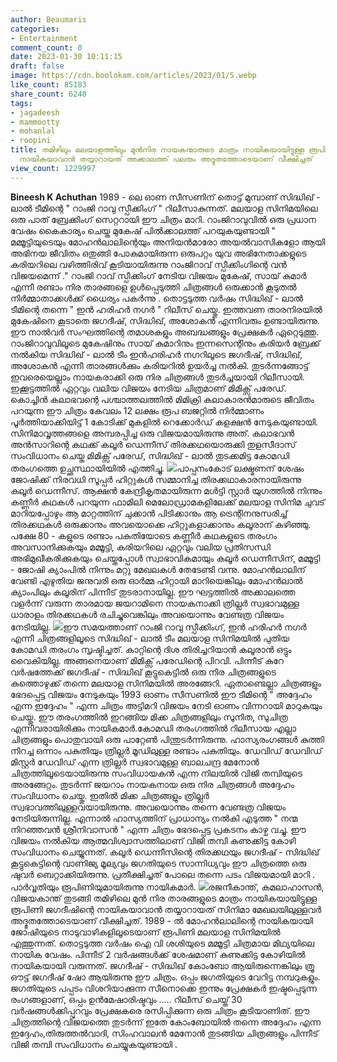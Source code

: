 ```yaml
---
author: Beaumaris
categories:
- Entertainment
comment_count: 0
date: 2023-01-30 10:11:15
draft: false
image: https://cdn.boolokam.com/articles/2023/01/S.webp
like_count: 85183
share_count: 6248
tags:
- jagadeesh
- mammootty
- mohanlal
- roopini
title: തമിഴിലും മലയാളത്തിലും മുൻനിര നായകന്മാരുടെ മാത്രം നായികയായിട്ടുള്ള രൂപിണി ജഗദീഷിന്റെ
  നായികയാവാൻ തയ്യാറായത് അക്കാലത്ത് പലരും അദ്ഭുതത്തോടെയാണ് വീക്ഷിച്ചത്
view_count: 1229997
---
```


**Bineesh K Achuthan** 1989 - ലെ ഓണ സീസണിന് തൊട്ട് മുമ്പാണ് സിദ്ധിഖ് - ലാൽ ടീമിന്റെ " റാംജി റാവു സ്പീക്കിംഗ് " റിലീസാകുന്നത്. മലയാള സിനിമയിലെ ഒരു പാത് ബ്രേക്കിംഗ് സെറ്ററായി ഈ ചിത്രം മാറി. റാംജിറാവുവിൽ ഒരു പ്രധാന വേഷം കൈകാര്യം ചെയ്ത മുകേഷ് പിൽക്കാലത്ത് പറയുകയുണ്ടായി " മമ്മൂട്ടിയുടെയും മോഹൻലാലിന്റെയും അനിയൻമാരോ അയൽവാസികളോ ആയി അഭിനയ ജീവിതം ഒതുങ്ങി പോകുമായിരുന്ന ഒരുപറ്റം യുവ അഭിനേതാക്കളുടെ കരിയറിലെ വഴിത്തിരിവ് കൂടിയായിരുന്നു റാംജിറാവ് സ്പീക്കിംഗിന്റെ വൻ വിജയമെന്ന് ." റാംജി റാവ് സ്പീക്കിംഗ് നേടിയ വിജയം മുകേഷ്, സായ് കുമാർ എന്നീ രണ്ടാം നിര താരങ്ങളെ ഉൾപ്പെടുത്തി ചിത്രങ്ങൾ ഒരുക്കാൻ കൂടുതൽ നിർമ്മാതാക്കൾക്ക് ധൈര്യം പകർന്നു . തൊട്ടടുത്ത വർഷം സിദ്ധിഖ് - ലാൽ ടീമിന്റെ തന്നെ " ഇൻ ഹരിഹർ നഗർ " റിലീസ് ചെയ്തു. ഇത്തവണ താരനിരയിൽ മുകേഷിനെ കൂടാതെ ജഗദീഷ്, സിദ്ധിഖ്, അശോകൻ എന്നിവരും ഉണ്ടായിരുന്നു. ഈ നാൽവർ സംഘത്തിന്റെ തമാശകളും അബദ്ധങ്ങളും പ്രേക്ഷകർ ഏറ്റെടുത്തു. റാംജിറാവുവിലൂടെ മുകേഷിനും സായ് കുമാറിനും ഇന്നസെന്റിനും കരിയർ ബ്രേക്ക് നൽകിയ സിദ്ധിഖ് - ലാൽ ടീം ഇൻഹരിഹർ നഗറിലൂടെ ജഗദീഷ്, സിദ്ധിഖ്, അശോകൻ എന്നീ താരങ്ങൾക്കും കരിയറിൽ ഉയർച്ച നൽകി. തുടർന്നങ്ങോട്ട് ഇവരെയെല്ലാം നായകരാക്കി ഒരു നിര ചിത്രങ്ങൾ തുടർച്ചയായി റിലീസായി. ഇക്കൂട്ടത്തിൽ ഏറ്റവും വലിയ വിജയം നേടിയ ചിത്രമാണ് മിമിക്സ് പരേഡ്. കൊച്ചിൻ കലാഭവന്റെ പശ്ചാത്തലത്തിൽ മിമിക്രി കലാകാരൻമാരുടെ ജീവിതം പറയുന്ന ഈ ചിത്രം കേവലം 12 ലക്ഷം രൂപ ബജറ്റിൽ നിർമ്മാണം പൂർത്തിയാക്കിയിട്ട് 1 കോടിക്ക് മുകളിൽ റെക്കോർഡ് കളക്ഷൻ നേടുകയുണ്ടായി. സിനിമാവൃത്തങ്ങളെ അമ്പരപ്പിച്ച ഒരു വിജയമായിരുന്നു അത്. കലാഭവൻ അൻസാറിന്റെ കഥക്ക് കലൂർ ഡെന്നീസ് തിരക്കഥയൊരുക്കി തുളസീദാസ് സംവിധാനം ചെയ്ത മിമിക്സ് പരേഡ്, സിദ്ധിഖ് - ലാൽ തുടക്കമിട്ട കോമഡി തരംഗത്തെ ഉച്ഛസ്ഥായിയിൽ എത്തിച്ചു. ![](https://cdn.boolokam.com/articles/2023/01/S.webp)പാപ്പനംകോട് ലക്ഷ്മണന് ശേഷം ജോഷിക്ക് നിരവധി സൂപ്പർ ഹിറ്റുകൾ സമ്മാനിച്ച തിരക്കഥാകാരനായിരുന്നു കലൂർ ഡെന്നീസ്. ആക്ഷൻ കേന്ദ്രീകൃതമായിരുന്ന മൾട്ടി സ്റ്റാർ യുഗത്തിൽ നിന്നും കണ്ണീർ കഥകൾ പറയുന്ന ഫാമിലി മെലോഡ്രാമകളിലേക്ക് മലയാള സിനിമ ചുവട് മാറിയപ്പോഴും ആ മാറ്റത്തിന് ചുക്കാൻ പിടിക്കാനും ആ ട്രെന്റിനനുസരിച്ച് തിരക്കഥകൾ ഒരുക്കാനും അവയൊക്കെ ഹിറ്റുകളാക്കാനും കലൂരാന് കഴിഞ്ഞു. പക്ഷേ 80 - കളുടെ രണ്ടാം പകുതിയോടെ കണ്ണീർ കഥകളുടെ തരംഗം അവസാനിക്കുകയും മമ്മൂട്ടി, കരിയറിലെ ഏറ്റവും വലിയ പ്രതിസന്ധി അഭിമുഖീകരിക്കുകയും ചെയ്തപ്പോൾ സ്വാഭാവികമായും കലൂർ ഡെന്നീസിന്, മമ്മൂട്ടി - ജോഷി ക്യാംപിൽ നിന്നും മറ്റു മേഖലകൾ തേടേണ്ടി വന്നു. മോഹൻലാലിന് വേണ്ടി എഴുതിയ ജനുവരി ഒരു ഓർമ്മ ഹിറ്റായി മാറിയെങ്കിലും മോഹൻലാൽ ക്യാംപിലും കലൂരിന് പിന്നീട് തുടരാനായില്ല. ഈ ഘട്ടത്തിൽ അക്കാലത്തെ വളർന്ന് വരുന്ന താരമായ ജയറാമിനെ നായകനാക്കി ത്രില്ലർ സ്വഭാവമുള്ള ധാരാളം തിരക്കഥകൾ രചിച്ചുവെങ്കിലും അവയൊന്നും വേണ്ടത്ര വിജയം നേടിയില്ല. ![](https://cdn.boolokam.com/articles/2023/01/FWFGGGGGGGG-1024x576.jpg)ഈ സമയത്താണ് റാംജി റാവു സ്പീക്കിംഗ്, ഇൻ ഹരിഹർ നഗർ എന്നീ ചിത്രങ്ങളിലൂടെ സിദ്ധിഖ് - ലാൽ ടീം മലയാള സിനിമയിൽ പുതിയ കോമഡി തരംഗം സൃഷ്ടിച്ചത്. കാറ്റിന്റെ ദിശ തിരിച്ചറിയാൻ കലൂരാൻ ഒട്ടും വൈകിയില്ല. അങ്ങനെയാണ് മിമിക്സ് പരേഡിന്റെ പിറവി. പിന്നീട് കുറേ വർഷത്തേക്ക് ജഗദീഷ് - സിദ്ധിഖ് കൂട്ടുകെട്ടിൽ ഒരു നിര ചിത്രങ്ങളുടെ കുത്തൊഴുക്ക് തന്നെ മലയാള സിനിമയിൽ അരങ്ങേറി. ഏതാണ്ടെല്ലാ ചിത്രങ്ങളും ഭേദപ്പെട്ട വിജയം നേടുകയും 1993 ഓണം സീസണിൽ ഈ ടീമിന്റെ " അദ്ദേഹം എന്ന ഇദ്ദേഹം " എന്ന ചിത്രം അട്ടിമറി വിജയം നേടി ഓണം വിന്നറായി മാറുകയും ചെയ്തു. ഈ തരംഗത്തിൽ ഇറങ്ങിയ മിക്ക ചിത്രങ്ങളിലും സുനിത, സുചിത്ര എന്നിവരായിരിക്കും നായികമാർ.കോമഡി തരംഗത്തിൽ റിലീസായ എല്ലാ ചിത്രങ്ങളും പൊതുവായി ഒരു പാറ്റേൺ പിന്തുടർന്നിരുന്നു. ഹാസ്യരംഗങ്ങൾ കുത്തി നിറച്ച ഒന്നാം പകുതിയും ത്രില്ലർ മൂഡിലുള്ള രണ്ടാം പകുതിയും. ഡേവിഡ് ഡേവിഡ് മിസ്റ്റർ ഡേവിഡ് എന്ന ത്രില്ലർ സ്വഭാവമുള്ള ബാലചന്ദ്ര മേനോൻ ചിത്രത്തിലൂടെയായിരുന്നു സംവിധായകൻ എന്ന നിലയിൽ വിജി തമ്പിയുടെ അരങ്ങേറ്റം. തുടർന്ന് ജയറാം നായകനായ ഒരു നിര ചിത്രങ്ങൾ അദ്ദേഹം സംവിധാനം ചെയ്തു. ഇതിൽ മിക്ക ചിത്രങ്ങളും ത്രില്ലർ സ്വഭാവത്തിലുള്ളവയായിരുന്നു. അവയൊന്നും തന്നെ വേണ്ടത്ര വിജയം നേടിയിരുന്നില്ല. എന്നാൽ ഹാസ്യത്തിന് പ്രാധാന്യം നൽകി എടുത്ത " നന്മ നിറഞ്ഞവൻ ശ്രീനിവാസൻ " എന്ന ചിത്രം ഭേദപ്പെട്ട പ്രകടനം കാഴ്ച വച്ചു. ഈ വിജയം നൽകിയ ആത്മവിശ്വാസത്തിലാണ് വിജി തമ്പി കുണുക്കിട്ട കോഴി സംവിധാനം ചെയ്യുന്നത്. കലൂർ ഡെന്നീസിന്റെ തിരക്കഥയും ജഗദീഷ് - സിദ്ധിഖ് കൂട്ടുകെട്ടിന്റെ വാണിജ്യ മൂല്യവും ജഗതിയുടെ സാന്നിധ്യവും ഈ ചിത്രത്തെ ഒരു ഷുവർ ബെറ്റാക്കിയിരുന്നു. പ്രതീക്ഷിച്ചത് പോലെ തന്നെ പടം വിജയമായി മാറി . പാർവ്വതിയും രൂപിണിയുമായിരുന്നു നായികമാർ. ![](https://cdn.boolokam.com/articles/2023/01/DQ-7.jpg)രജനീകാന്ത്, കമലാഹാസൻ, വിജയകാന്ത് തുടങ്ങി തമിഴിലെ മുൻ നിര താരങ്ങളുടെ മാത്രം നായികയായിട്ടുള്ള രൂപിണി ജഗദീഷിന്റെ നായികയാവാൻ തയ്യാറായത് സിനിമാ മേഖലയിലുള്ളവർ അദ്ഭുതത്തോടെയാണ് വീക്ഷിച്ചത്. 1989 - ൽ മോഹൻലാലിന്റെ നായികയായി ജോഷിയുടെ നാടുവാഴികളിലൂടെയാണ് രൂപിണി മലയാള സിനിമയിൽ എത്തുന്നത്. തൊട്ടടുത്ത വർഷം ഐ വി ശശിയുടെ മമ്മൂട്ടി ചിത്രമായ മിഥ്യയിലെ നായിക വേഷം. പിന്നീട് 2 വർഷങ്ങൾക്ക് ശേഷമാണ് കുണുക്കിട്ട കോഴിയിൽ നായികയായി വരുന്നത്. ജഗദീഷ് - സിദ്ധിഖ് കോംബോ ആയിരുന്നെങ്കിലും ത്രൂ ഔട്ട് ജഗദീഷ് ഷോ ആയിരുന്നു ഈ ചിത്രം. ഒപ്പം ജഗതിയുടെ വേറിട്ട നമ്പറുകളും. ജഗതിയുടെ പപ്പടം വിശറിയാക്കുന്ന സീനൊക്കെ ഇന്നും പ്രേക്ഷകർ ഇഷ്ടപ്പെടുന്ന രംഗങ്ങളാണ്, ഒപ്പം ഉൻമേഷാരിഷ്ടവും ..... റിലീസ് ചെയ്ത് 30 വർഷങ്ങൾക്കിപ്പുറവും പ്രേക്ഷകരെ രസിപ്പിക്കുന്ന ഒരു ചിത്രം കൂടിയാണിത്. ഈ ചിത്രത്തിന്റെ വിജയത്തെ തുടർന്ന് ഇതേ കോംബോയിൽ തന്നെ അദ്ദേഹം എന്ന ഇദ്ദേഹം,തിരുത്തൽവാദി, സിംഹവാലൻ മേനോൻ തുടങ്ങിയ ചിത്രങ്ങളും പിന്നീട് വിജി തമ്പി സംവിധാനം ചെയ്യുകയുണ്ടായി .